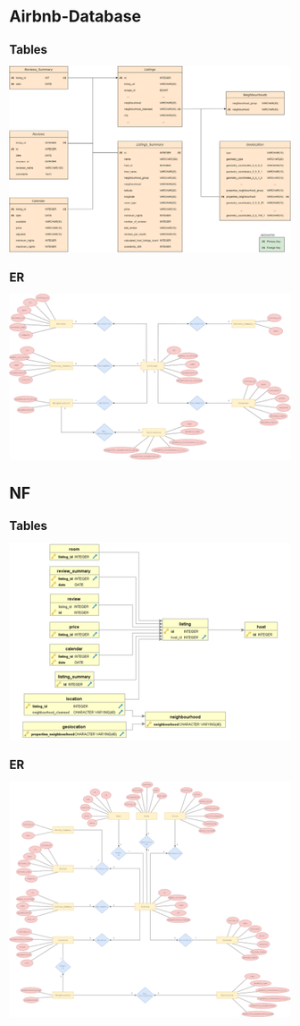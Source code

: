 # Airbnb-Database

## Tables
![](1.CREATE_TABLES/DIAGRAMS/Diagram.png)

  
## ER
![](1.CREATE_TABLES/DIAGRAMS/airbnb_ERD.png)

# NF

## Tables
![](3.CREATE_ALTER_TABLES/ERD/TABLE_RELATIONS.png)


## ER
![](3.CREATE_ALTER_TABLES/ERD/airbnb_NF_ERD.png)
